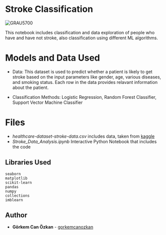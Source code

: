 # Stroke Classification

![GRAU5700](https://user-images.githubusercontent.com/71969715/119327198-640d4780-bc8b-11eb-90ff-4827195ea2d2.PNG)


This notebook includes classification and data exploration of people who have and have not stroke, also classification using different ML algorithms.

# Models and Data Used
-   Data: This dataset is used to predict whether a patient is likely to get stroke based on the input parameters like gender, age, various diseases, and smoking status. Each row in the data provides relavant information about the patient.

-   Classification Methods: Logistic Regression, Random Forest Classifier, Support Vector Machine Classifier

# Files

- *healthcare-dataset-stroke-data.csv* includes data, taken from [kaggle](https://www.kaggle.com/fedesoriano/stroke-prediction-dataset)
- *Stroke_Data_Analysis.ipynb* Interactive Python Notebook that includes the code

## Libraries Used

    seaborn
    matplotlib
    scikit-learn
    pandas
    numpy
    collections
    imblearn


## Author

-   **Görkem Can Özkan**  - [gorkemcanozkan](https://github.com/gorkemcanozkan)
